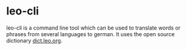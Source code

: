 leo-cli
===================

leo-cli is a command line tool which can be used to translate words or phrases from several languages to german. It uses the open source dictionary [dict.leo.org][].

[dict.leo.org]: http://dict.leo.org
